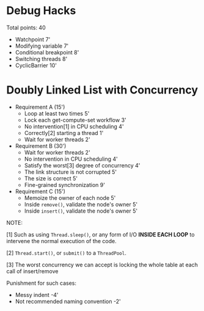 # Debug Hacks

Total points: 40

+ Watchpoint                  7'
+ Modifying variable          7'
+ Conditional breakpoint      8'
+ Switching threads           8'
+ CyclicBarrier               10'

# Doubly Linked List with Concurrency

+ Requirement A (15')
  + Loop at least two times                  5'
  + Lock each get-compute-set workflow       3'
  + No intervention[1] in CPU scheduling     4'
  + Correctly[2] starting a thread           1'
  + Wait for worker threads                  2'
+ Requirement B (30')
  + Wait for worker threads                     2'
  + No intervention in CPU scheduling           4'
  + Satisfy the worst[3] degree of concurrency  4'
  + The link structure is not corrupted         5'
  + The size is correct                         5'
  + Fine-grained synchronization                9'
+ Requirement C (15')
  + Memoize the owner of each node                  5'
  + Inside `remove()`, validate the node's owner    5'
  + Inside `insert()`, validate the node's owner    5'

NOTE:

[1] Such as using `Thread.sleep()`, or any form of I/O **INSIDE EACH LOOP** to intervene the normal execution of the code.

[2] `Thread.start()`, or `submit()` to a `ThreadPool`.

[3] The worst concurrency we can accept is locking the whole table at each call of insert/remove

Punishment for such cases:
+ Messy indent                         -4'
+ Not recommended naming convention    -2'